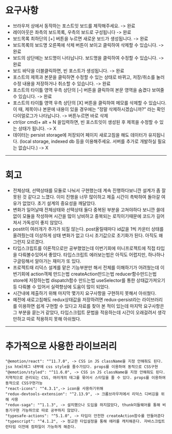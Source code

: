 # 요구사항
* 브라우저 상에서 동작하는 포스트잇 보드를 제작해주세요. -> 완료
* 레이아웃은 좌측의 보드목록, 우측의 보드로 구성됩니다 -> 완료
* 보드목록 최하단의 [+] 버튼을 누르면 새로운 보드가 생성됩니다. -> 완료
* 보드목록의 보드명 오른쪽에 삭제 버튼이 보이고 클릭하여 삭제할 수 있습니다. -> 완료
* 보드의 상단에는 보드명이 나타납니다. 보드명을 클릭하여 수정할 수 있습니다. -> 완료
* 보드 바닥을 더블클릭하면, 빈 포스트가 생성됩니다. -> 완료
* 포스트의 제목과 본문을 클릭하면 수정할 수 있는 상태로 바뀌고, 저장/취소를 눌러 수정 내용을 저장하거나 취소할 수 있습니다. -> 완료
* 포스트의 타이틀 영역 우측 상단의 [–] 버튼을 클릭하여 본문 영역을 숨겼다 보여줄 수 있습니다. -> 완료
* 포스트의 타이틀 영역 우측 상단의 [X] 버튼을 클릭하여 메모를 삭제할 수 있습니다. 이 때, 제목이나 본문에 내용이 있을 경우에는 “정말 삭제하시겠습니까?” 라는 확인 다이얼로그가 나타납니다. -> 버튼누르면 바로 삭제
* ctrl(or cmd)+ alt + N 을입력하면, 빈 포스트잇이 생성된 후 제목을 수정할 수 있는 상태가 됩니다. -> X
* 데이터는 persist storage에 저장되어 페이지 새로고침을 해도 데이터가 유지됩니다. (local storage, indexed db 등을 이용해주세요. 서버를 추가로 개발하실 필요는 없습니다.) -> X
---
# 회고
* 전체상태, 선택상태를 모듈로 나눠서 구현했는데 계속 진행하다보니깐 설계가 좀 잘못된 것 같다고 느꼈다. 이미 진행을 너무 많이하고 제출 시간이 촉박하여 돌아갈 여유가 없었다. 초기 설계의 중요성을 깨달았다. 
* 변화가 일어날때 전체상태와 선택상태 둘다 중복된 부분을 고쳐야하다 보니깐 쓸데없이 모듈을 작성하며 시간을 많이 낭비하고 중복되는 로직이기때문에 코드가 길어져서 가독성이 좋지 않았다.
* postit이 여러개가 추가가 되질 않는다. post올릴때마다 id값을 1씩 카운터 상태를 올려줬는데 이상하게 상태 변화가 없고 다시 초기값으로 초기화가 된다. 아직도 왜그런지 모르겠다.
* 타입스크립트를 이론적으로만 공부했었는데 이번기회에 미니프로젝트에 직접 타입을 다뤄볼수있어서 좋았다. 타입스크립트 에러보는법은 아직도 어렵지만, 하나하나 구글링해서 알아가는 재미가 또 있다.
* 프로젝트때 리덕스 설계를 맡은 기능부분만 해서 전체를 이해하기가 어려웠는데 이번기회에 action객체 만드는법 createAction만드는법 reducer함수만드는법 store에 저장하는법 dispatch함수 만드는법 useSelector를 통한 상태값가져오기 등 다뤄볼 수 있어서 실력향상에 도움이 많이 되었다.
* 시간내에 제출하기 위해 마지막 몇가지 요구사항을 구현하지 못해서 아쉬웠다.
* 예전에 새로고침해도 redux상태값을 저장하려면 redux-persist라는 라이브러리를 이용하면 쉽게 구현할 수 있다고 자료를 찾아 본 적이 있는데 마지막 요구사항은 그 부분을 묻는거 같았다, 타입스크립트 문법을 적응하는데 시간이 오래걸려서 생각만하고 따로 적용하지 못해 아쉬웠다. 
---
# 추가적으로 사용한 라이브러리
    "@emotion/react": "^11.7.0", -> CSS in JS className을 지정 안해줘도 된다. jsx html태그 내부에 css style을 줄수가있다. props를 이용하여 동적으로 CSS구현
    "@emotion/styled": "^11.6.0", -> CSS in JS className을 지정 안해줘도 된다. 지역적으로 관리되는 CSS, 여러개의 태그를 묶어서 스타일을 줄 수 있다. props를 이용하여 동적으로 CSS구현가능
    "react-icons": "^4.3.1",-> icon을 사용하기위해 
    "redux-devtools-extension": "^2.13.9", -> 크롬브라우저에서 리덕스 디버깅을 위해 사용
    "redux-saga": "^1.1.3", -> 설치했으나 도입을 하지않았다, thunk미들웨어를 통해 비동기구현 가능하므로 따로 공부하지 않았다.
    "typesafe-actions": "^5.1.0", -> 타입이 안전한 createAction함수를 만들어준다
    "typescript": "^4.1.2", -> 정교한 타입설정을 통해 에러를 캐치해준다. 자바스크립트 런타임 이전에 컴파일이 가능하게 해준다. 
